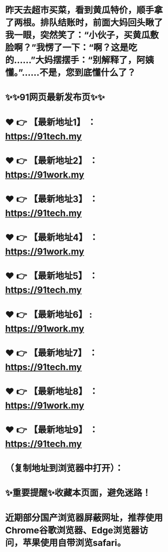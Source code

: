 # 昨天去超市买菜，看到黄瓜特价，顺手拿了两根。排队结账时，前面大妈回头瞅了我一眼，突然笑了：“小伙子，买黄瓜敷脸啊？”我愣了一下：“啊？这是吃的……”大妈摆摆手：“别解释了，阿姨懂。”……不是，您到底懂什么了？

# ✨✨91网页最新发布页✨✨
# ❤️ 👉 【最新地址1】 ：https://91tech.my
# ❤️ 👉 【最新地址2】 ：https://91work.my
# ❤️ 👉 【最新地址3】 ：https://91tech.my
# ❤️ 👉 【最新地址4】 ：https://91work.my
# ❤️ 👉 【最新地址5】 ：https://91tech.my
# ❤️ 👉 【最新地址6】 : https://91work.my
# ❤️ 👉 【最新地址7】 ：https://91tech.my
# ❤️ 👉 【最新地址8】 ：https://91work.my
# ❤️ 👉 【最新地址9】 ：https://91tech.my
# （复制地址到浏览器中打开）：
# ✨重要提醒✨收藏本页面，避免迷路！
# 近期部分国产浏览器屏蔽网址，推荐使用Chrome谷歌浏览器、Edge浏览器访问，苹果使用自带浏览safari。
